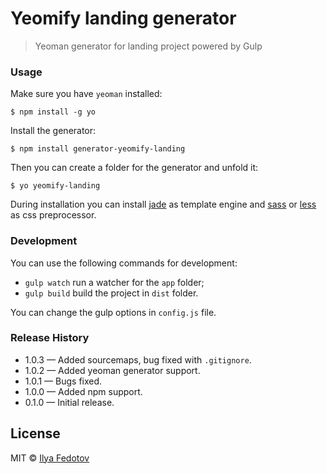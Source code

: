 # Yeomify landing generator

> Yeoman generator for landing project powered by Gulp

### Usage

Make sure you have `yeoman` installed:

```
$ npm install -g yo
```

Install the generator:

```
$ npm install generator-yeomify-landing
```

Then you can create a folder for the generator and unfold it:

```
$ yo yeomify-landing
```

During installation you can install [jade](http://jade-lang.com) as template engine and [sass](http://sass-lang.com) or [less](http://lesscss.org) as css preprocessor.

### Development

You can use the following commands for development:

* `gulp watch` run a watcher for the `app` folder;
* `gulp build` build the project in `dist` folder.

You can change the gulp options in `config.js` file.

### Release History

* 1.0.3 — Added sourcemaps, bug fixed with `.gitignore`.
* 1.0.2 — Added yeoman generator support.
* 1.0.1 — Bugs fixed.
* 1.0.0 — Added npm support.
* 0.1.0 — Initial release.

## License

MIT © [Ilya Fedotov](http://fedotov.me)